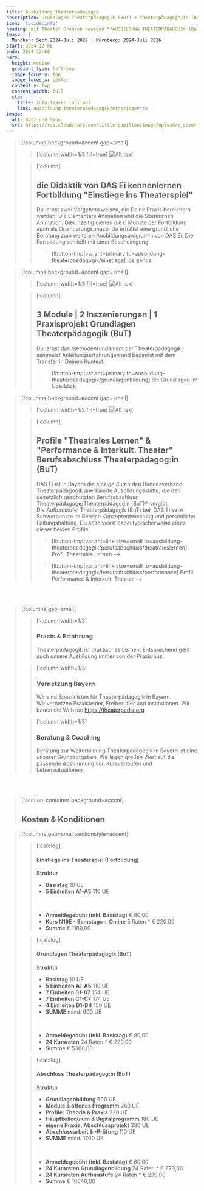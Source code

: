 ```yaml
---
title: Ausbildung Theaterpädagogik
description: Grundlagen Theaterpädagogik (BuT) + Theaterpädagoge/in (BuT) // München Sept 2024-Juli 2026  |  Nürnberg 2024-Juli 2026
icon: 'lucide:info'
heading: mit Theater Grenzen bewegen **AUSBILDUNG THEATERPÄDAGOGIK (BuT)** 
teaser: |
  München: Sept 2024-Juli 2026 | Nürnberg: 2024-Juli 2026
start: 2024-12-06
ende: 2024-12-08
hero:
  height: medium
  gradient_type: left-top
  image_focus_y: top
  image_focus_x: center
  content_y: top
  content_width: full
  cta:
    title: Info-Teaser (online)
    link: ausbildung-theaterpaedagogik/einstiege#cta
image:
  alt: Katz und Maus
  src: https://res.cloudinary.com/little-papillon/image/upload/t_cover-half-1200/dasei/aus0_home1.jpg
---
```


<!-- PUBLISH-FROM-HERE -->

> [!columns|background=accent gap=small]
>> [!column|width=1/3 fill=true]
>> ![Alt text](https://res.cloudinary.com/little-papillon/image/upload/c_scale,q_65,w_1200/v1594701917/dasei/einstiege_lampe_nora.jpg)
>
>> [!column]
>>
>> ## die Didaktik von DAS Ei kennenlernen **Fortbildung "Einstiege ins Theaterspiel"**
>> 
>> Du lernst zwei Vorgehensweisen, die Deine Praxis bereichern werden: Die Elementare Animation und die Szenischen Animation.
>> Gleichzeitig dienen die 6 Monate der Fortbildung auch als Orientierungsphase. Du erhältst eine gründliche Beratung zum weiteren Ausbildungsprogramm von DAS Ei. Die Fortbildung schließt mit einer Bescheinigung.
>> 
>>> [!button-tmp|variant=primary to=ausbildung-theaterpaedagogik/einstiege]
>>> los geht's

> [!columns|background=accent gap=small]
>> [!column|width=1/3 fill=true]
>> ![Alt text](https://res.cloudinary.com/little-papillon/image/upload/v1676901092/pedia_ipsum/workshop/mostafa-meraji-grundlagen.jpg)
>
>> [!column]
>>
>> ## 3 Module | 2 Inszenierungen | 1 Praxisprojekt **Grundlagen Theaterpädagogik (BuT)**
>> 
>> Du lernst das Methodenfundament der Theaterpädagogik, sammelst Anleitungserfahrungen und beginnst mit dem Transfer in Deinen Kontext.
>> 
>>> [!button-tmp|variant=primary to=ausbildung-theaterpaedagogik/grundlagenbildung]
>>> die Grundlagen im Überblick

> [!columns|background=accent gap=small]
>> [!column|width=1/2 fill=true]
>> ![Alt text](https://res.cloudinary.com/little-papillon/image/upload/c_crop,h_1050,q_60,w_1390,x_50,y_50/v1594672018/dasei/berufsabschluss_n3dzvf.jpg)
>
>> [!column]
>>
>> ## Profile "Theatrales Lernen" & "Performance & Interkult. Theater" **Berufsabschluss Theaterpädagog:in (BuT)**
>> 
>> DAS Ei ist in Bayern die einzige durch den Bundesverband Theaterpädagogik anerkannte Ausbildungsstätte, die den gesetzlich geschützten Berufsabschluss Theaterpädagoge/Theaterpädagogin (BuT)® vergibt.
>> <br>
>> Die Aufbaustufe  Theaterpädagogik (BuT) bei  DAS Ei setzt Schwerpunkte im Bereich Konzeptentwicklung und persönliche Leitungshaltung. Du absolvierst dabei typischerweise eines dieser beiden Profile.
>> 
>>> [!button-tmp|variant=link size=small to=ausbildung-theaterpaedagogik/berufsabschluss/theatraleslernen]
>>> Profil Theatrales Lernen -->
>>
>>> [!button-tmp|variant=link size=small to=ausbildung-theaterpaedagogik/berufsabschluss/performance]
>>> Profil Performance & Interkult. Theater -->

<br>

<br>

> [!columns|gap=small]
>> [!column|width=1/3]
>> ### **Praxis & Erfahrung**
>> Theaterpädagogik ist praktisches Lernen.
>> Entsprechend geht auch unsere Ausbildung immer von der Praxis aus.
>
>> [!column|width=1/3]
>> ### **Vernetzung Bayern**
>> Wir sind Spezialisten für Theaterpädagogik in Bayern.  
>> Wir vernetzen Praxisfelder, Freiberufler und Institutionen.
>> Wir bauen die Website https://theaterpedia.org
>
>> [!column|width=1/3]
>> ### **Beratung & Coaching**
>> Beratung zur Weiterbildung Theaterpädagogik in Bayern ist eine unserer Grundaufgaben. 
>> Wir legen großen Wert auf die passende Abstimmung von Kursverläufen und Lebenssituationen.
>> 

<br>

<br>

> [!section-container|background=accent]
> ## **Kosten & Konditionen**

> [!columns|gap=small sectionstyle=accent]
>
>> [!catalog]
>> #### **Einstiege ins Theaterspiel (Fortbildung)**
>> **Struktur**
>> - **Basistag** 10 UE
>> - **5 Einheiten A1-A5** 110 UE
>> 
>> <br>
>> 
>> - **Anmeldegebühr (inkl. Basistag)** € 80,00
>> - **Kurs N16E - Samstags + Online** 5 Raten * € 220,00
>> - **Summe** € 1180,00
>
>> [!catalog]
>> #### **Grundlagen Theaterpädagogik (BuT)**
>> **Struktur**
>> - **Basistag** 10 UE
>> - **5 Einheiten A1-A5** 110 UE
>> - **7 Einheiten B1-B7** 154 UE
>> - **7 Einheiten C1-C7** 174 UE
>> - **4 Einheiten D1-D4** 150 UE
>> - **SUMME** mind. 600 UE
>> 
>> <br>
>> 
>> - **Anmeldegebühr (inkl. Basistag)** € 80,00
>> - **24 Kursraten** 24 Raten * € 220,00
>> - **Summe** € 5360,00
>
>> [!catalog]
>> #### **Abschluss Theaterpädagog:in (BuT)**
>> **Struktur**
>> - **Grundlagenbildung** 600 UE
>> - **Module & offenes Programm** 260 UE
>> - **Profile: Theorie & Praxis** 220 UE
>> - **Hauptkolloquium & Digitalprogramm** 180 UE
>> - **eigene Praxis, Abschlussprojekt** 330 UE
>> - **Abschlussarbeit & -Prüfung** 110 UE
>> - **SUMME** mind. 1700 UE
>> 
>> <br>
>> 
>> - **Anmeldegebühr (inkl. Basistag)** € 80,00
>> - **24 Kursraten Grundlagenbildung** 24 Raten * € 220,00
>> - **24 Kursraten Aufbaustufe** 24 Raten * € 220,00
>> - **Summe** € 10640,00


<br>